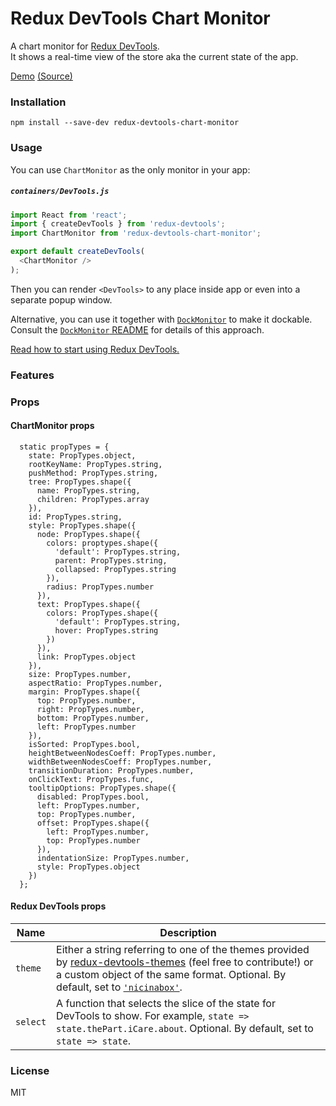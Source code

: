 Redux DevTools Chart Monitor
=========================

A chart monitor for [Redux DevTools](https://github.com/gaearon/redux-devtools).  
It shows a real-time view of the store aka the current state of the app.

[Demo](http://romseguy.github.io/redux-store-visualizer/) [(Source)](https://github.com/romseguy/redux-store-visualizer)

### Installation

```
npm install --save-dev redux-devtools-chart-monitor
```

### Usage

You can use `ChartMonitor` as the only monitor in your app:

##### `containers/DevTools.js`

```js
import React from 'react';
import { createDevTools } from 'redux-devtools';
import ChartMonitor from 'redux-devtools-chart-monitor';

export default createDevTools(
  <ChartMonitor />
);
```

Then you can render `<DevTools>` to any place inside app or even into a separate popup window.

Alternative, you can use it together with [`DockMonitor`](https://github.com/gaearon/redux-devtools-dock-monitor) to make it dockable.  
Consult the [`DockMonitor` README](https://github.com/gaearon/redux-devtools-dock-monitor) for details of this approach.

[Read how to start using Redux DevTools.](https://github.com/gaearon/redux-devtools)

### Features

### Props

#### ChartMonitor props

```
  static propTypes = {
    state: PropTypes.object,
    rootKeyName: PropTypes.string,
    pushMethod: PropTypes.string,
    tree: PropTypes.shape({
      name: PropTypes.string,
      children: PropTypes.array
    }),
    id: PropTypes.string,
    style: PropTypes.shape({
      node: PropTypes.shape({
        colors: proptypes.shape({
          'default': PropTypes.string,
          parent: PropTypes.string,
          collapsed: PropTypes.string
        }),
        radius: PropTypes.number
      }),
      text: PropTypes.shape({
        colors: PropTypes.shape({
          'default': PropTypes.string,
          hover: PropTypes.string
        })
      }),
      link: PropTypes.object
    }),
    size: PropTypes.number,
    aspectRatio: PropTypes.number,
    margin: PropTypes.shape({
      top: PropTypes.number,
      right: PropTypes.number,
      bottom: PropTypes.number,
      left: PropTypes.number
    }),
    isSorted: PropTypes.bool,
    heightBetweenNodesCoeff: PropTypes.number,
    widthBetweenNodesCoeff: PropTypes.number,
    transitionDuration: PropTypes.number,
    onClickText: PropTypes.func,
    tooltipOptions: PropTypes.shape({
      disabled: PropTypes.bool,
      left: PropTypes.number,
      top: PropTypes.number,
      offset: PropTypes.shape({
        left: PropTypes.number,
        top: PropTypes.number
      }),
      indentationSize: PropTypes.number,
      style: PropTypes.object
    })
  };
```

#### Redux DevTools props

Name                  | Description
-------------         | -------------
`theme`               | Either a string referring to one of the themes provided by [redux-devtools-themes](https://github.com/gaearon/redux-devtools-themes) (feel free to contribute!) or a custom object of the same format. Optional. By default, set to [`'nicinabox'`](https://github.com/gaearon/redux-devtools-themes/blob/master/src/nicinabox.js).
`select`              | A function that selects the slice of the state for DevTools to show. For example, `state => state.thePart.iCare.about`. Optional. By default, set to `state => state`.

### License

MIT

